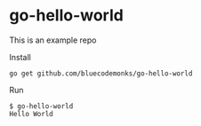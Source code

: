 # go-hello-world

This is an example repo

Install

```
go get github.com/bluecodemonks/go-hello-world
```

Run

```
$ go-hello-world
Hello World
```
